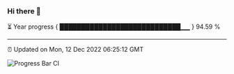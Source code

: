 ### Hi there 👋

⏳ Year progress { ████████████████████████████▁▁ } 94.59 %

---

⏰ Updated on Mon, 12 Dec 2022 06:25:12 GMT

![Progress Bar CI](https://github.com/ZhaoGui/ZhaoGui/workflows/Progress%20Bar%20CI/badge.svg)
